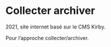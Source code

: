 # Collecter archiver

2021, site internet basé sur le CMS Kirby.

Pour l’approche collecter/archiver.
